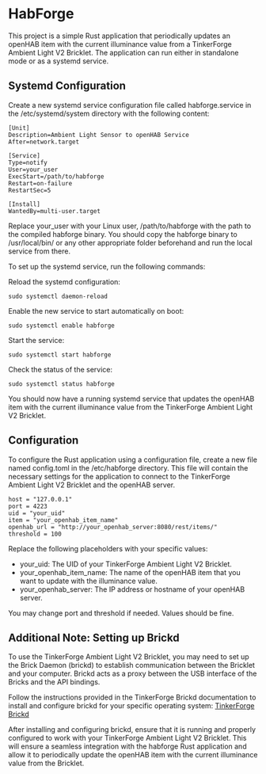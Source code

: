 # HabForge

This project is a simple Rust application that periodically updates an openHAB item with the current illuminance value from a TinkerForge Ambient Light V2 Bricklet. The application can run either in standalone mode or as a systemd service.

## Systemd Configuration

Create a new systemd service configuration file called habforge.service in the /etc/systemd/system directory with the following content:

```
[Unit]
Description=Ambient Light Sensor to openHAB Service
After=network.target

[Service]
Type=notify
User=your_user
ExecStart=/path/to/habforge
Restart=on-failure
RestartSec=5

[Install]
WantedBy=multi-user.target
```

Replace your_user with your Linux user, /path/to/habforge with the path to the compiled habforge binary. You should copy the habforge binary to /usr/local/bin/ or any other appropriate folder beforehand and run the local service from there.

To set up the systemd service, run the following commands:

Reload the systemd configuration:

    sudo systemctl daemon-reload

Enable the new service to start automatically on boot:

    sudo systemctl enable habforge

Start the service:

    sudo systemctl start habforge

Check the status of the service:

    sudo systemctl status habforge

You should now have a running systemd service that updates the openHAB item with the current illuminance value from the TinkerForge Ambient Light V2 Bricklet.

## Configuration

To configure the Rust application using a configuration file, create a new file named config.toml in the /etc/habforge directory. This file will contain the necessary settings for the application to connect to the TinkerForge Ambient Light V2 Bricklet and the openHAB server.

```
host = "127.0.0.1"
port = 4223
uid = "your_uid"
item = "your_openhab_item_name"
openhab_url = "http://your_openhab_server:8080/rest/items/"
threshold = 100
```

Replace the following placeholders with your specific values:

- your_uid: The UID of your TinkerForge Ambient Light V2 Bricklet.
- your_openhab_item_name: The name of the openHAB item that you want to update with the illuminance value.
- your_openhab_server: The IP address or hostname of your openHAB server.

You may change port and threshold if needed. Values should be fine.



## Additional Note: Setting up Brickd

To use the TinkerForge Ambient Light V2 Bricklet, you may need to set up the Brick Daemon (brickd) to establish communication between the Bricklet and your computer. Brickd acts as a proxy between the USB interface of the Bricks and the API bindings.

Follow the instructions provided in the TinkerForge Brickd documentation to install and configure brickd for your specific operating system: [TinkerForge Brickd](https://www.tinkerforge.com/en/doc/Software/Brickd.html)

After installing and configuring brickd, ensure that it is running and properly configured to work with your TinkerForge Ambient Light V2 Bricklet. This will ensure a seamless integration with the habforge Rust application and allow it to periodically update the openHAB item with the current illuminance value from the Bricklet.


